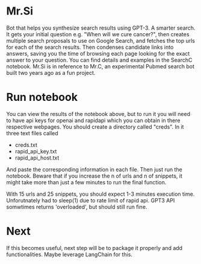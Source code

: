 # Mr.Si
Bot that helps you synthesize search results using GPT-3. A smarter search.
It gets your initial question e.g. "When will we cure cancer?", then creates multiple search proposals to use on Google Search, and fetches the top urls for each of the search results.  Then condenses candidate links into answers, saving you the time of browsing each page looking for the exact answer to your question.
You can find details and examples in the SearchC notebook.
Mr.Si is in reference to Mr.C, an experimental Pubmed search bot built two years ago as a fun project.

# Run notebook
You can view the results of the notebook above, but to run it you will need to have api keys for openai and rapidapi which you can obtain in there respective webpages. You should create a directory called "creds". In it three text files called
- creds.txt
- rapid_api_key.txt
- rapid_api_host.txt

And paste the corresponding information in each file. Then just run the notebook.  Beware that if you increase the n of urls and n of snippets, it might take more than just a few minutes to run the final function.

With 15 urls and 25 snippets, you should expect 1-3 minutes execution time. Unforutnately had to sleep(1) due to rate limit of rapid api.
GPT3 API somwtimes returns 'overloaded', but should still run fine.

# Next
If this becomes useful, next step will be to package it properly and add functionalities.  Maybe leverage LangChain for this. 
